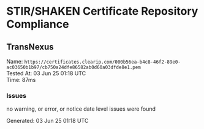 # STIR/SHAKEN Certificate Repository Compliance

## TransNexus

Name: `https://certificates.clearip.com/000b56ea-b4c8-46f2-89e0-ac03650b1b97/cb750a24dfe86582ab0d60a03dfde8e1.pem`\
Tested At: 03 Jun 25 01:18 UTC\
Time: 87ms

### Issues

no warning, or error, or notice date level issues were found

Generated: 03 Jun 25 01:18 UTC